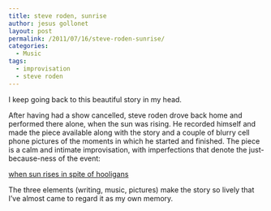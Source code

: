 ```yaml
---
title: steve roden, sunrise
author: jesus gollonet
layout: post
permalink: /2011/07/16/steve-roden-sunrise/
categories:
  - Music
tags:
  - improvisation
  - steve roden
---
```

I keep going back to this beautiful story in my head. 

After having had a show cancelled, steve roden drove back home and performed there alone, when the sun was rising. He recorded himself and made the piece available along with the story and a couple of blurry cell phone pictures of the moments in which he started and finished. The piece is a calm and intimate improvisation, with imperfections that denote the just-because-ness of the event:

[when sun rises in spite of hooligans][1]

The three elements (writing, music, pictures) make the story so lively that I&#8217;ve almost came to regard it as my own memory.

 [1]: http://inbetweennoise.blogspot.com/2008/07/when-sun-rises-in-spite-of-hooligans.html